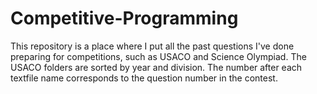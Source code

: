 # Competitive-Programming
This repository is a place where I put all the past questions I've done preparing for competitions, such as USACO and Science Olympiad. The USACO folders are sorted by year and division. The number after each textfile name corresponds to the question number in the contest.



